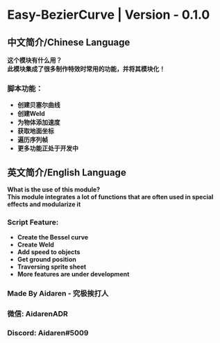 # Easy-BezierCurve | Version - 0.1.0

## 中文简介/Chinese Language
**这个模块有什么用？   
此模块集成了很多制作特效时常用的功能，并将其模块化！**
### **脚本功能：**
* **创建贝塞尔曲线**
* **创建Weld**
* **为物体添加速度**
* **获取地面坐标**
* **遍历序列帧**
* **更多功能正处于开发中**

## 英文简介/English Language
**What is the use of this module?    
This module integrates a lot of functions that are often used in special effects and modularize it**
### **Script Feature:**
* **Create the Bessel curve**
* **Create Weld**
* **Add speed to objects**
* **Get ground position**
* **Traversing sprite sheet**
* **More features are under development**

### **Made By Aidaren - 究极挨打人**
### **微信: AidarenADR**
### **Discord: Aidaren#5009**
